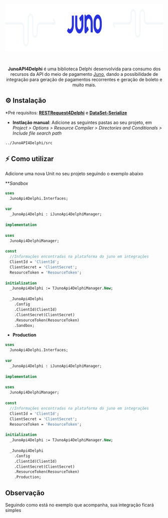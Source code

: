 <p align="center">
  <a href="https://github.com/alepmedeiros/JunoAPI4Delphi/blob/master/imagens/logo.png">
    <img alt="Juno" height="150" src="https://github.com/alepmedeiros/JunoAPI4Delphi/blob/master/imagens/logo.png">
  </a>  
</p><br>
<p align="center">
  <b>JunoAPI4Delphi</b> é uma biblioteca Delphi desenvolvida para consumo dos recursos da API do meio de pagamento <a href="https://juno.com.br/">Juno</a>, dando a possibilidade de integração para geração de pagamentos recorrentes e geração de boleto e muito mais.

## ⚙️ Instalação 

*Pré requisitos: [**RESTRequest4Delphi**](https://github.com/viniciussanchez/RESTRequest4Delphi) e [**DataSet-Serialize**](https://github.com/viniciussanchez/dataset-serialize)

* **Instlação manual**: Adicione as seguintes pastas ao seu projeto, em *Project > Options > Resource Compiler > Directories and Conditionals > Include file search path*

```
../JunoAPI4Delphi/src
```

## ⚡️ Como utilizar

Adicione uma nova Unit no seu projeto seguindo o exemplo abaixo

***Sandbox*

```pascal
uses
  JunoApi4Delphi.Interfaces;

var
  _JunoApi4Delphi : iJunoApi4DelphiManager;

implementation

uses
  JunoApi4DelphiManager;

const
  //Informações encontradas na plataforma do juno em integrações
  ClientId = 'ClientId';
  ClientSecret = 'ClientSecret';
  ResourceToken = 'ResourceToken';

initialization
  _JunoApi4Delphi := TJunoApi4DelphiManager.New;

  _JunoApi4Delphi
    .Config
    .ClientId(ClientId)
    .ClientSecret(ClientSecret)
    .ResourceToken(ResourceToken)
    .Sandbox;
```

* **Production**

```pascal
uses
  JunoApi4Delphi.Interfaces;

var
  _JunoApi4Delphi : iJunoApi4DelphiManager;

implementation

uses
  JunoApi4DelphiManager;

const
  //Informações encontradas na plataforma do juno em integrações
  ClientId = 'ClientId';
  ClientSecret = 'ClientSecret';
  ResourceToken = 'ResourceToken';

initialization
  _JunoApi4Delphi := TJunoApi4DelphiManager.New;

  _JunoApi4Delphi
    .Config
    .ClientId(ClientId)
    .ClientSecret(ClientSecret)
    .ResourceToken(ResourceToken)
    .Production;
```

## Observação

Seguindo como está no exemplo que acompanha, sua integração ficará simples
